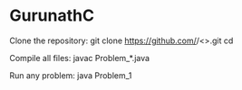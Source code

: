 # GurunathC

Clone the repository:
git clone https://github.com/<your-username>/<>.git
cd <your-repo-name>

Compile all files:
javac Problem_*.java

Run any problem:
java Problem_1
